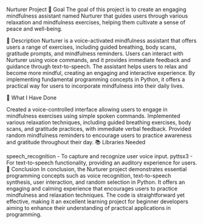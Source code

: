 Nurturer Project
🎯 Goal
The goal of this project is to create an engaging mindfulness assistant named Nurturer that guides users through various relaxation and mindfulness exercises, helping them cultivate a sense of peace and well-being.

🧾 Description
Nurturer is a voice-activated mindfulness assistant that offers users a range of exercises, including guided breathing, body scans, gratitude prompts, and mindfulness reminders. Users can interact with Nurturer using voice commands, and it provides immediate feedback and guidance through text-to-speech. The assistant helps users to relax and become more mindful, creating an engaging and interactive experience. By implementing fundamental programming concepts in Python, it offers a practical way for users to incorporate mindfulness into their daily lives.

🧮 What I Have Done

Created a voice-controlled interface allowing users to engage in mindfulness exercises using simple spoken commands.
Implemented various relaxation techniques, including guided breathing exercises, body scans, and gratitude practices, with immediate verbal feedback.
Provided random mindfulness reminders to encourage users to practice awareness and gratitude throughout their day.
📚 Libraries Needed

speech_recognition - To capture and recognize user voice input.
pyttsx3 - For text-to-speech functionality, providing an auditory experience for users.
📢 Conclusion
In conclusion, the Nurturer project demonstrates essential programming concepts such as voice recognition, text-to-speech synthesis, user interaction, and random selection in Python. It offers an engaging and calming experience that encourages users to practice mindfulness and relaxation techniques. The code is straightforward yet effective, making it an excellent learning project for beginner developers aiming to enhance their understanding of practical applications in programming.

